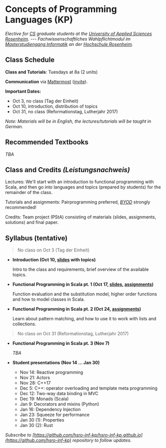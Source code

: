 # Concepts of Programming Languages (KP)

_Elective for [CS](https://www.fh-rosenheim.de/technik/informatik-mathematik/informatik-master/) graduate students at the [University of Applied Sciences Rosenheim](https://www.fh-rosenheim.de). --- Fachwissenschaftliches Wahlpflichtmodul im [Masterstudiengang Informatik](https://www.fh-rosenheim.de/technik/informatik-mathematik/informatik-masterr/) an der [Hochschule Rosenheim](www.fh-rosenheim.de)._


## Class Schedule

**Class and Tutorials**: Tuesdays at 8a (2 units)

**Communication** via [Mattermost](https://inf-mattermost.fh-rosenheim.de/kp-2017/channels/town-square) ([invite](https://inf-mattermost.fh-rosenheim.de/signup_user_complete/?id=91qad3c3sfgejk3gtw6hhry3na)).

**Important Dates:**
- Oct 3, no class (Tag der Einheit)
- Oct 10, introduction, distribution of topics
- Oct 31, no class (Reformationstag, Lutherjahr 2017)

_Note: Materials will be in English, the lectures/tutorials will be taught in German._


## Recommended Textbooks

_TBA_


## Class and Credits _(Leistungsnachweis)_
Lectures: We'll start with an introduction to functional programming with Scala, and then go into languages and topics (prepared by students) for the remainder of the class.

Tutorials and assignments: Pairprogramming preferred, [_BYOD_](https://en.wikipedia.org/wiki/Bring_your_own_device) strongly recommended!

Credits: Team project (PStA) consisting of materials (slides, assignments, solutions) and final paper.


## Syllabus (tentative)

> No class on Oct 3 (Tag der Einheit)

- **Introduction (Oct 10, [slides](/01s-intro/) with topics)**
	
	Intro to the class and requirements, brief overview of the available topics.

- **Functional Programming in Scala pt. 1 (Oct 17, [slides](/02s-fp-1), [assignments](/02a-fp-1/))**

	Function evaluation and the substitution model, higher order functions and how to model classes in Scala.

- **Functional Programming in Scala pt. 2 (Oct 24, [assignments](/03a-fp-2/))**

	Learn about pattern matching, and how to use it to work with lists and collections.

> No class on Oct 31 (Reformationstag, Lutherjahr 2017)

- **Functional Programming in Scala pt. 3 (Nov 7)**
	
	_TBA_

- **Student presentations (Nov 14 ... Jan 30)**
	- Nov 14:	Reactive programming
	- Nov 21:	Actors
	- Nov 28: 	C++17
	- Dec 5: 	C++: operator overloading and template meta programming
	- Dec 12:	Two-way data binding in MVC
	- Dec 19:	Monads (Scala)
	- Jan 9:	Decorators and mixins (Python)
	- Jan 16:	Dependency Injection
	- Jan 23:	Squeeze for performance
	- Jan 30 (1):	Properties
	- Jan 30 (2):	Rust


_Subscribe to [https://github.com/hsro-inf-kp/hsro-inf-kp.github.io](https://github.com/hsro-inf-kp) repository to follow updates._
